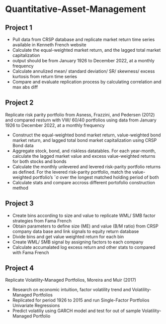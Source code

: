 # Quantitative-Asset-Management

**Project 1**
---
- Pull data from CRSP database and replicate market return time series available in Kenneth French website
- Calculate the equal-weighted market return, and the lagged total market capitalization
- output should be from January 1926 to December 2022, at a monthly frequency
- Calculate annulized mean/ standard deviation/ SR/ skewness/ excess kurtosis from return time series
- Compare and evaluate replication process by calculating correlation and max abs diff

**Project 2**
---
Replicate risk parity portfolio from Asness, Frazzini, and Pedersen (2012) and compared resturn with VW/ 60/40 portfolios using data from January 1926 to December 2022, at a monthly frequency
- Construct the equal-weighted bond market return, value-weighted bond market return, and lagged total bond market capitalization using CRSP Bond data 
- Aggregate stock, bond, and riskless datatables. For each year-month, calculate the lagged market value and excess value-weighted returns for both stocks and bonds 
- Calculate the monthly unlevered and levered risk-parity portfolio returns as defined. For the levered risk-parity portfolio, match the value-weighted portfolio’s ˆσ over the longest matched holding period of both
- Calculate stats and compare accross different portofolio construction method

**Project 3**
---
- Create bins according to size and value to replicate WML/ SMB factor strategies from Fama French
- Obtain parameters to define size (ME) and value (B/M ratio) from CRSP company data base and link signals to equity return database
- Divide bins and get value weighted return for each bin
- Create WML/ SMB signal by assigning factors to each company
- Calculate accumalated log excess return and other stats to compared with Fama French

**Project 4**
---
Replicate Volatility-Managed Portfolios, Moreira and Muir (2017)
- Research on economic intuition, factor volatility trend and Volatility-Managed Portfolios
- Replicated for period 1926 to 2015 and run Single-Factor Portfolios Univariate Regressions
- Predict volatiliy using GARCH model and test for out of sample Volatility-Managed Portfolio
